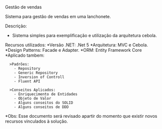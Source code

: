 Gestão de vendas

Sistema para gestão de vendas em uma lanchonete.

Descrição:
  * Sistema simples para exemplificação e utilização da arquitetura cebola.

Recursos utilizados:
  *Versão .NET: .Net 5
  *Arquitetura: MVC e Cebola.
  *Design Patterns: Facade e Adapter.
  *ORM: Entity Framework Core
  *Aplicado tambem:
      
      >Padrões:
        - Repository 
        - Generic Repository 
        - Inversion of Controll
        - Fluent API
      
      >Conseitos Aplicados:
        - Enriquecimento de Entidades
        - Objeto de Valor
        - Alguns conseitos do SOLID
        - Alguns conseitos de DDD


*Obs: Esse documento será revisado apartir do momento que existir novos recursos vinculados à solução.
  

